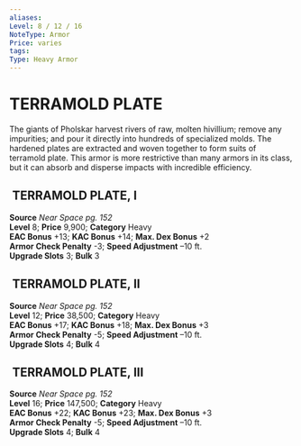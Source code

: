 ```yaml
---
aliases: 
Level: 8 / 12 / 16
NoteType: Armor
Price: varies
tags: 
Type: Heavy Armor
---
```

# TERRAMOLD PLATE
The giants of Pholskar harvest rivers of raw, molten hivillium; remove any impurities; and pour it directly into hundreds of specialized molds. The hardened plates are extracted and woven together to form suits of terramold plate. This armor is more restrictive than many armors in its class, but it can absorb and disperse impacts with incredible efficiency.  

##  TERRAMOLD PLATE, I

**Source** _Near Space pg. 152_  
**Level** 8; **Price** 9,900; **Category** Heavy  
**EAC Bonus** +13; **KAC Bonus** +14; **Max. Dex Bonus** +2  
**Armor Check Penalty** -3; **Speed Adjustment** –10 ft.  
**Upgrade Slots** 3; **Bulk** 3

##  TERRAMOLD PLATE, II

**Source** _Near Space pg. 152_  
**Level** 12; **Price** 38,500; **Category** Heavy  
**EAC Bonus** +17; **KAC Bonus** +18; **Max. Dex Bonus** +3  
**Armor Check Penalty** -5; **Speed Adjustment** –10 ft.  
**Upgrade Slots** 4; **Bulk** 4

##  TERRAMOLD PLATE, III

**Source** _Near Space pg. 152_  
**Level** 16; **Price** 147,500; **Category** Heavy  
**EAC Bonus** +22; **KAC Bonus** +23; **Max. Dex Bonus** +3  
**Armor Check Penalty** -5; **Speed Adjustment** –10 ft.  
**Upgrade Slots** 4; **Bulk** 4